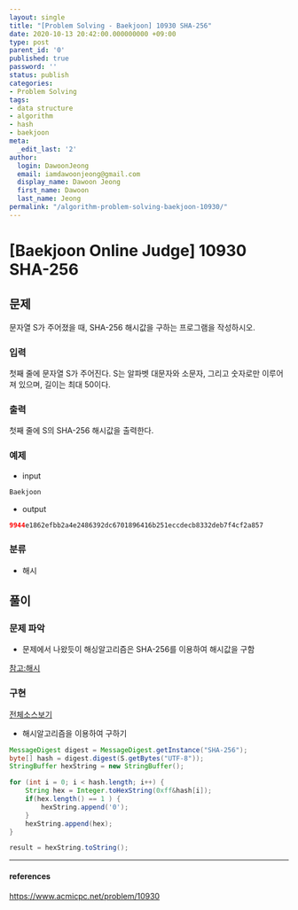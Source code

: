 ```yaml
---
layout: single
title: "[Problem Solving - Baekjoon] 10930 SHA-256"
date: 2020-10-13 20:42:00.000000000 +09:00
type: post
parent_id: '0'
published: true
password: ''
status: publish
categories:
- Problem Solving
tags:
- data structure
- algorithm
- hash
- baekjoon
meta:
  _edit_last: '2'
author:
  login: DawoonJeong
  email: iamdawoonjeong@gmail.com
  display_name: Dawoon Jeong
  first_name: Dawoon
  last_name: Jeong
permalink: "/algorithm-problem-solving-baekjoon-10930/"
---
```

# [Baekjoon Online Judge] 10930 SHA-256

## 문제
문자열 S가 주어졌을 때, SHA-256 해시값을 구하는 프로그램을 작성하시오.

### 입력
첫째 줄에 문자열 S가 주어진다. S는 알파벳 대문자와 소문자, 그리고 숫자로만 이루어져 있으며, 길이는 최대 50이다.

### 출력
첫째 줄에 S의 SHA-256 해시값을 출력한다.

### 예제

- input
```java
Baekjoon
```

- output
```java
9944e1862efbb2a4e2486392dc6701896416b251eccdecb8332deb7f4cf2a857
```

### 분류
- 해시

## 풀이

### 문제 파악
- 문제에서 나왔듯이 해싱알고리즘은 SHA-256를 이용하여 해시값을 구함

[참고:해시](http://dawoonjeong.com/algorithm-hash/)

### 구현

[전체소스보기](https://github.com/iamdawoonjeong/java-datastructure-algorithm/blob/master/java-algorithm-problem-solving/src/baekjoon/problem10930/Main.java)

- 해시알고리즘을 이용하여  구하기

```java
MessageDigest digest = MessageDigest.getInstance("SHA-256");
byte[] hash = digest.digest(S.getBytes("UTF-8"));
StringBuffer hexString = new StringBuffer();

for (int i = 0; i < hash.length; i++) {
    String hex = Integer.toHexString(0xff&hash[i]);
    if(hex.length() == 1 ) {
        hexString.append('0');
    }
    hexString.append(hex);
}

result = hexString.toString();
```

---

#### references
<https://www.acmicpc.net/problem/10930>
